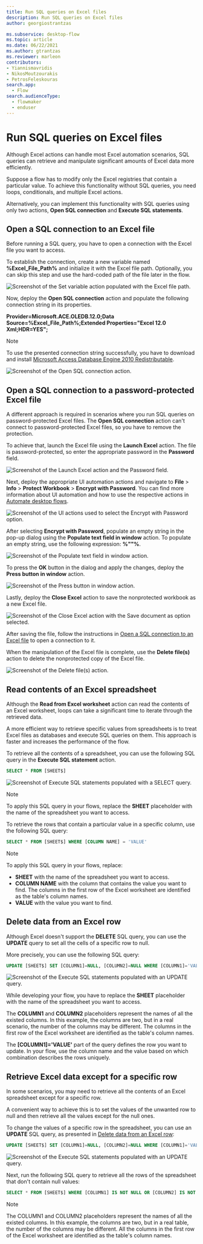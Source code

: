 ```yaml
---
title: Run SQL queries on Excel files
description: Run SQL queries on Excel files
author: georgiostrantzas

ms.subservice: desktop-flow
ms.topic: article
ms.date: 06/22/2021
ms.author: gtrantzas
ms.reviewer: marleon
contributors:
- Yiannismavridis
- NikosMoutzourakis
- PetrosFeleskouras
search.app: 
  - Flow
search.audienceType: 
  - flowmaker
  - enduser
---
```


# Run SQL queries on Excel files

Although Excel actions can handle most Excel automation scenarios, SQL queries can retrieve and manipulate significant amounts of Excel data more efficiently.

Suppose a flow has to modify only the Excel registries that contain a particular value. To achieve this functionality without SQL queries, you need loops, conditionals, and multiple Excel actions.

Alternatively, you can implement this functionality with SQL queries using only two actions, **Open SQL connection** and **Execute SQL statements**.

## Open a SQL connection to an Excel file

Before running a SQL query, you have to open a connection with the Excel file you want to access. 

To establish the connection, create a new variable named **%Excel_File_Path%** and initialize it with the Excel file path. Optionally, you can skip this step and use the hard-coded path of the file later in the flow.

![Screenshot of the Set variable action populated with the Excel file path.](media/sql-queries-excel/set-variable-action.png)

Now, deploy the **Open SQL connection** action and populate the following connection string in its properties.

**Provider=Microsoft.ACE.OLEDB.12.0;Data Source=%Excel_File_Path%;Extended Properties="Excel 12.0 Xml;HDR=YES";**

> [!NOTE]
> To use the presented connection string successfully, you have to download and install [Microsoft Access Database Engine 2010 Redistributable](https://www.microsoft.com/download/details.aspx?id=13255).

![Screenshot of the Open SQL connection action.](media/sql-queries-excel/open-sql-connection-action.png)

## Open a SQL connection to a password-protected Excel file

A different approach is required in scenarios where you run SQL queries on password-protected Excel files. The **Open SQL connection** action can't connect to password-protected Excel files, so you have to remove the protection.

To achieve that, launch the Excel file using the **Launch Excel** action. The file is password-protected, so enter the appropriate password in the **Password** field.

![Screenshot of the Launch Excel action and the Password field.](media/sql-queries-excel/launch-excel-action.png)

Next, deploy the appropriate UI automation actions and navigate to **File** > **Info** > **Protect Workbook** > **Encrypt with Password**. You can find more information about UI automation and how to use the respective actions in [Automate desktop flows](../desktop-automation.md).

![Screenshot of the UI actions used to select the Encrypt with Password option.](media/sql-queries-excel/ui-actions.png)

After selecting **Encrypt with Password**, populate an empty string in the pop-up dialog using the **Populate text field in window** action. To populate an empty string, use the following expression: **\%""%**.

![Screenshot of the Populate text field in window action.](media/sql-queries-excel/populate-text-field-action.png)

To press the **OK** button in the dialog and apply the changes, deploy the **Press button in window** action.

![Screenshot of the Press button in window action.](media/sql-queries-excel/press-button-action.png)

Lastly, deploy the **Close Excel** action to save the nonprotected workbook as a new Excel file.

![Screenshot of the Close Excel action with the Save document as option selected.](media/sql-queries-excel/close-excel-action.png)

After saving the file, follow the instructions in [Open a SQL connection to an Excel file](sql-queries-excel.md#open-an-sql-connection-to-an-excel-file) to open a connection to it.

When the manipulation of the Excel file is complete, use the **Delete file(s)** action to delete the nonprotected copy of the Excel file.

![Screenshot of the Delete file(s) action.](media/sql-queries-excel/delete-file-action.png)

## Read contents of an Excel spreadsheet

Although the **Read from Excel worksheet** action can read the contents of an Excel worksheet, loops can take a significant time to iterate through the retrieved data.

A more efficient way to retrieve specific values from spreadsheets is to treat Excel files as databases and execute SQL queries on them. This approach is faster and increases the performance of the flow.

To retrieve all the contents of a spreadsheet, you can use the following SQL query in the **Execute SQL statement** action.

``` SQL
SELECT * FROM [SHEET$]
```

![Screenshot of Execute SQL statements populated with a SELECT query.](media/sql-queries-excel/execute-sql-statement-action.png)

> [!NOTE]
> To apply this SQL query in your flows, replace the **SHEET** placeholder with the name of the spreadsheet you want to access.

To retrieve the rows that contain a particular value in a specific column, use the following SQL query:

``` SQL
SELECT * FROM [SHEET$] WHERE [COLUMN NAME] = 'VALUE'
```

> [!NOTE] 
> To apply this SQL query in your flows, replace:
> - **SHEET** with the name of the spreadsheet you want to access.
> - **COLUMN NAME** with the column that contains the value you want to find. The columns in the first row of the Excel worksheet are identified as the table's column names. 
> - **VALUE** with the value you want to find.

## Delete data from an Excel row

Although Excel doesn't support the **DELETE** SQL query, you can use the **UPDATE** query to set all the cells of a specific row to null.

More precisely, you can use the following SQL query:

``` SQL
UPDATE [SHEET$] SET [COLUMN1]=NULL, [COLUMN2]=NULL WHERE [COLUMN1]='VALUE'
```

![Screenshot of the Execute SQL statements populated with an UPDATE query.](media/sql-queries-excel/execute-sql-statement-action-delete.png)

While developing your flow, you have to replace the **SHEET** placeholder with the name of the spreadsheet you want to access.

The **COLUMN1** and **COLUMN2** placeholders represent the names of all the existed columns. In this example, the columns are two, but in a real scenario, the number of the columns may be different. The columns in the first row of the Excel worksheet are identified as the table's column names. 

The **\[COLUMN1\]='VALUE'** part of the query defines the row you want to update. In your flow, use the column name and the value based on which combination describes the rows uniquely.


## Retrieve Excel data except for a specific row

In some scenarios, you may need to retrieve all the contents of an Excel spreadsheet except for a specific row.

A convenient way to achieve this is to set the values of the unwanted row to null and then retrieve all the values except for the null ones.

To change the values of a specific row in the spreadsheet, you can use an **UPDATE** SQL query, as presented in [Delete data from an Excel row](sql-queries-excel.md#delete-data-from-an-excel-row):

``` SQL
UPDATE [SHEET$] SET [COLUMN1]=NULL, [COLUMN2]=NULL WHERE [COLUMN1]='VALUE'
```
![Screenshot of the Execute SQL statements populated with an UPDATE query.](media/sql-queries-excel/execute-sql-statement-action-delete.png)

Next, run the following SQL query to retrieve all the rows of the spreadsheet that don't contain null values:

``` SQL
SELECT * FROM [SHEET$] WHERE [COLUMN1] IS NOT NULL OR [COLUMN2] IS NOT NULL
```

> [!NOTE]
> The COLUMN1 and COLUMN2 placeholders represent the names of all the existed columns. In this example, the columns are two, but in a real table, the number of the columns may be different. All the columns in the first row of the Excel worksheet are identified as the table's column names. 
